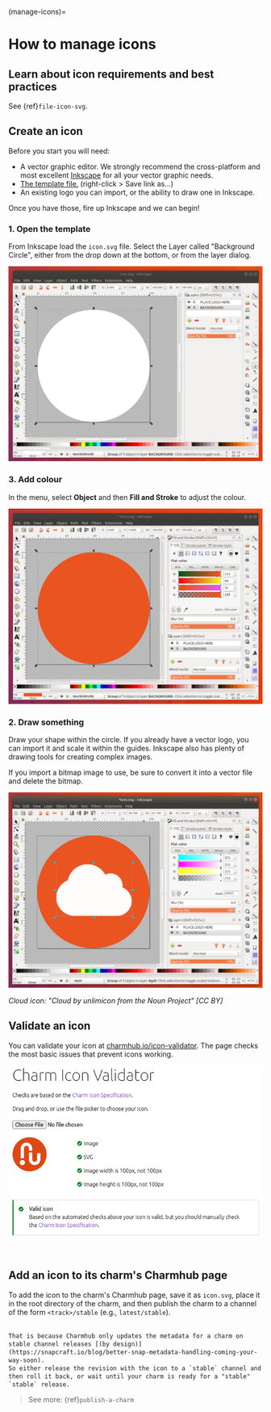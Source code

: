 (manage-icons)=
# How to manage icons


## Learn about icon requirements and best practices

See {ref}`file-icon-svg`.


## Create an icon

Before you start you will need:

-   A vector graphic editor. We strongly recommend the cross-platform and most excellent [Inkscape](http://www.inkscape.org) for all your vector graphic needs.
-   [The template file.](https://assets.ubuntu.com/v1/fc0260eb-icon.svg) (right-click &gt; Save link as...)
-   An existing logo you can import, or the ability to draw one in Inkscape.

Once you have those, fire up Inkscape and we can begin!

### 1. Open the template


From Inkscape load the `icon.svg` file. Select the Layer called "Background Circle", either from the drop down at the bottom, or from the layer dialog.

![Open the template](manage-icons-create-1.png)

### 3. Add colour

In the menu, select **Object** and then **Fill and Stroke** to adjust the colour.

![Add color](manage-icons-create-2.png)


### 2. Draw something


Draw your shape within the circle. If you already have a vector logo, you can import it and scale it within the guides. Inkscape also has plenty of drawing tools for creating complex images.

If you import a bitmap image to use, be sure to convert it into a vector file and delete the bitmap.

![Draw something](manage-icons-create-3.png)

*Cloud icon: "Cloud by unlimicon from the Noun Project" [CC BY]*



## Validate an icon

You can validate your icon at [charmhub.io/icon-validator](https://charmhub.io/icon-validator). The page checks the most basic issues that prevent icons working.

![Validate](manage-icons-validate.png)


```{note}


```

## Add an icon to its charm's Charmhub page

To add the icon to the charm's Charmhub page, save it as `icon.svg`,  place it in the root directory of the charm, and then publish the charm to a channel of the form `<track>/stable` (e.g., `latest/stable`). 

```{note}

That is because Charmhub only updates the metadata for a charm on stable channel releases [(by design)](https://snapcraft.io/blog/better-snap-metadata-handling-coming-your-way-soon).
So either release the revision with the icon to a `stable` channel and then roll it back, or wait until your charm is ready for a "stable" `stable` release. 

```

> See more: {ref}`publish-a-charm`
